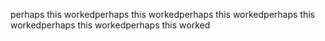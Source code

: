 perhaps this workedperhaps this workedperhaps this workedperhaps this workedperhaps this workedperhaps this worked
